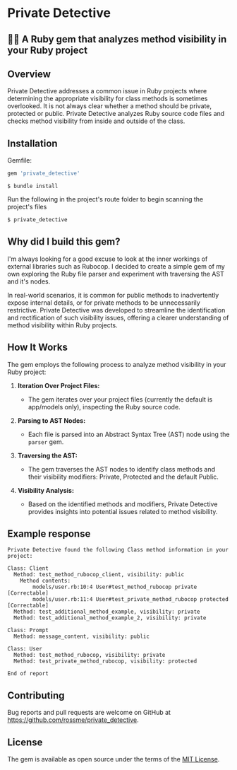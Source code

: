 # Private Detective
## 🕵️‍♂️ A Ruby gem that analyzes method visibility in your Ruby project

## Overview

Private Detective addresses a common issue in Ruby projects where determining the appropriate visibility for class methods is sometimes overlooked. It is not always clear whether a method should be private, protected or public. Private Detective analyzes Ruby source code files and checks method visibility from inside and outside of the class.

## Installation

Gemfile:

```ruby
gem 'private_detective'
```

```
$ bundle install
```

Run the following in the project's route folder to begin scanning the project's files
    
```bash
$ private_detective
```

## Why did I build this gem?


I'm always looking for a good excuse to look at the inner workings of external libraries such as Rubocop. I decided to create a simple gem of my own exploring the Ruby file parser and experiment with traversing the AST and it's nodes.

In real-world scenarios, it is common for public methods to inadvertently expose internal details, or for private methods to be unnecessarily restrictive. Private Detective was developed to streamline the identification and rectification of such visibility issues, offering a clearer understanding of method visibility within Ruby projects.


## How It Works

The gem employs the following process to analyze method visibility in your Ruby project:

1. **Iteration Over Project Files:**
    - The gem iterates over your project files (currently the default is app/models only), inspecting the Ruby source code.

2. **Parsing to AST Nodes:**
    - Each file is parsed into an Abstract Syntax Tree (AST) node using the `parser` gem.

3. **Traversing the AST:**
    - The gem traverses the AST nodes to identify class methods and their visibility modifiers: Private, Protected and the default Public.

4. **Visibility Analysis:**
    - Based on the identified methods and modifiers, Private Detective provides insights into potential issues related to method visibility.

## Example response

```response
Private Detective found the following Class method information in your project:

Class: Client
  Method: test_method_rubocop_client, visibility: public
	Method contents:
		models/user.rb:10:4 User#test_method_rubocop private [Correctable]
		models/user.rb:11:4 User#test_private_method_rubocop protected [Correctable]
  Method: test_additional_method_example, visibility: private
  Method: test_additional_method_example_2, visibility: private

Class: Prompt
  Method: message_content, visibility: public

Class: User
  Method: test_method_rubocop, visibility: private
  Method: test_private_method_rubocop, visibility: protected

End of report
```

## Contributing

Bug reports and pull requests are welcome on GitHub at https://github.com/rossme/private_detective.

## License

The gem is available as open source under the terms of the [MIT License](https://opensource.org/licenses/MIT).
